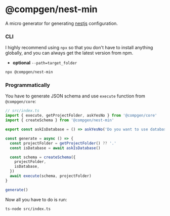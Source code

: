 # @compgen/nest-min

A micro generator for generating [nestjs](https://github.com/nestjs/nest.git) configuration.

### CLI

I highly recommend using `npx` so that you don't have to install anything globally, and you can always get the latest version from npm.

- **optional** `--path=target_folder`

```bash
npx @compgen/nest-min
```

### Programmatically

You have to generate JSON schema and use `execute` function from `@compgen/core`:

```ts
// src/index.ts
import { execute, getProjectFolder, askYesNo } from '@compgen/core'
import { createSchema } from '@compgen/nest-min'

export const askIsDatabase = () => askYesNo('Do you want to use database?')

const generate = async () => {
  const projectFolder = getProjectFolder() ?? '.'
  const isDatabase = await askIsDatabase()

  const schema = createSchema({
    projectFolder,
    isDatabase,
  })
  await execute(schema, projectFolder)
}

generate()
```

Now all you have to do is run:

```
ts-node src/index.ts
```
